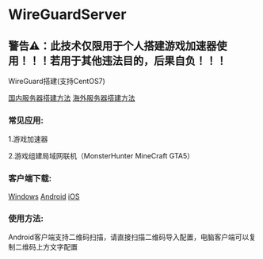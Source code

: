 # WireGuardServer

## 警告⚠：此技术仅限用于个人搭建游戏加速器使用！！！若用于其他违法目的，后果自负！！！

WireGuard搭建(支持CentOS7)

[国内服务器搭建方法](./cn.md)  [海外服务器搭建方法](./not_cn.md)

### 常见应用:

1.游戏加速器

2.游戏组建局域网联机（MonsterHunter MineCraft GTA5）

### 客户端下载:

[Windows](https://download.wireguard.com/windows-client/) [Android](https://f-droid.org/en/packages/com.wireguard.android/) [iOS](https://itunes.apple.com/us/app/wireguard/id1441195209?ls=1&mt=8)

### 使用方法:

Android客户端支持二维码扫描，请直接扫描二维码导入配置，电脑客户端可以复制二维码上方文字配置
